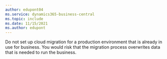 ```yaml
---
author: edupont04
ms.service: dynamics365-business-central
ms.topic: include
ms.date: 11/15/2021
ms.author: edupont
---
```

Do not set up cloud migration for a production environment that is already in use for business. You would risk that the migration process overwrites data that is needed to run the business.